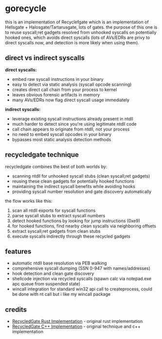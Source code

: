 # gorecycle

this is an implementation of Recyclefgate which is an implementation of Hellsgate + Halosgate/Tartarusgate, lots of gates. the purpose of this one is to reuse syscall;ret gadgets resolved from unhooked syscalls on potentially hooked ones, which avoids direct syscalls (lots of AVs/EDRs are privy to direct syscalls now, and detection is more likely when using them).

## direct vs indirect syscalls

**direct syscalls:**
- embed raw syscall instructions in your binary
- easy to detect via static analysis (syscall opcode scanning)
- creates direct call chain from your process to kernel
- leaves obvious forensic artifacts in memory
- many AVs/EDRs now flag direct syscall usage immediately

**indirect syscalls:**
- leverage existing syscall instructions already present in ntdll
- much harder to detect since you're using legitimate ntdll code
- call chain appears to originate from ntdll, not your process
- no need to embed syscall opcodes in your binary
- bypasses most static analysis detection methods

## recycledgate technique

recycledgate combines the best of both worlds by:
- scanning ntdll for unhooked syscall stubs (clean syscall;ret gadgets)
- reusing these clean gadgets for potentially hooked functions
- maintaining the indirect syscall benefits while avoiding hooks
- providing syscall number resolution and gate discovery automatically

the flow works like this:
1. scan all ntdll exports for syscall functions
2. parse syscall stubs to extract syscall numbers
3. detect hooked functions by looking for jump instructions (0xe9)
4. for hooked functions, find nearby clean syscalls via neighboring offsets
5. extract syscall;ret gadgets from clean stubs
6. execute syscalls indirectly through these recycled gadgets


## features

- automatic ntdll base resolution via PEB walking
- comprehensive syscall dumping (SSN 0-947 with names/addresses)
- hook detection and clean gate discovery
- shellcode injection via recycled syscalls (spawn calc via notepad.exe apc queue from suspended state)
- wincall integration for standard win32 api call to createprocess, could be done with nt call but i like my wincall package

## credits

- [RecycledGate Rust Implementation](https://github.com/Whitecat18/Rust-for-Malware-Development/tree/main/syscalls/RecycledGate) - original rust implementation
- [RecycledGate C++ Implementation](https://github.com/thefLink/RecycledGate) - original technique and c++ implementation